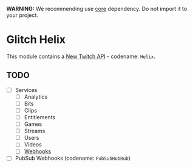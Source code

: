 **WARNING:** We recommending use [core](../core) dependency. Do not import it to your project.

# Glitch Helix

This module contains a [New Twitch API](https://dev.twitch.tv/docs/api/) - codename: `Helix`.

## TODO

* [ ] Services 
  * [ ] Analytics
  * [ ] Bits
  * [ ] Clips
  * [ ] Entitlements
  * [ ] Games
  * [ ] Streams
  * [ ] Users
  * [ ] Videos
  * [ ] [Webhooks](https://dev.twitch.tv/docs/api/webhooks-guide/)
* [ ] PubSub Webhooks (codename: `PubSubHubBub`)